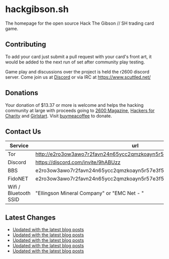 # hackgibson.sh
The homepage for the open source Hack The Gibson // SH trading card game.


## Contributing

To add your card just submit a pull request with your card's front art, it would be added to the next run of set after community play testing.

Game play and discussions over the project is held the r2600 discord server. Come join us at [Discord](https://discord.com/invite/9hABUzz) or via IRC at https://www.scuttled.net/


## Donations

Your donation of $13.37 or more is welcome and helps the hacking community at large with proceeds going to [2600 Magazine](https://2600.com/), [Hackers for Charity](https://hackersforcharity.org) and [Girlstart](https://girlstart.org).  Visit [buymeacoffee](https://www.buymeacoffee.com/hackgibson.sh) to donate.


## Contact Us

Service | url
-|-
Tor | http://e2ro3ow3awo7r2favn24n65ycc2qmzkoayn5r57e3f56nvjwdcgg32ad.onion
Discord | https://discord.com/invite/9hABUzz
BBS | e2ro3ow3awo7r2favn24n65ycc2qmzkoayn5r57e3f56nvjwdcgg32ad.onion:23
FidoNET | e2ro3ow3awo7r2favn24n65ycc2qmzkoayn5r57e3f56nvjwdcgg32ad.onion:24554
Wifi / Bluetooth SSID | "Ellingson Mineral Company" or "EMC Net - <fidonet address>"

## Latest Changes
<!-- BLOG-POST-LIST:START -->
- [Updated with the latest blog posts](https://github.com/DFW2600/hackgibson.sh/commit/f30580cf976f01f9766fda7c516d931123da1cd5)
- [Updated with the latest blog posts](https://github.com/DFW2600/hackgibson.sh/commit/690b3f684af489dc45c81bf9df65de19fa66f441)
- [Updated with the latest blog posts](https://github.com/DFW2600/hackgibson.sh/commit/54286266922b4840bf2b1f3adaba1ac81bd8b59f)
- [Updated with the latest blog posts](https://github.com/DFW2600/hackgibson.sh/commit/d9a1b6afc4d898f7b13e51ab05a75fd3c086eef0)
- [Updated with the latest blog posts](https://github.com/DFW2600/hackgibson.sh/commit/e2a53a12419002a6b07ba57b5b46ac91e587dc0e)
<!-- BLOG-POST-LIST:END -->
